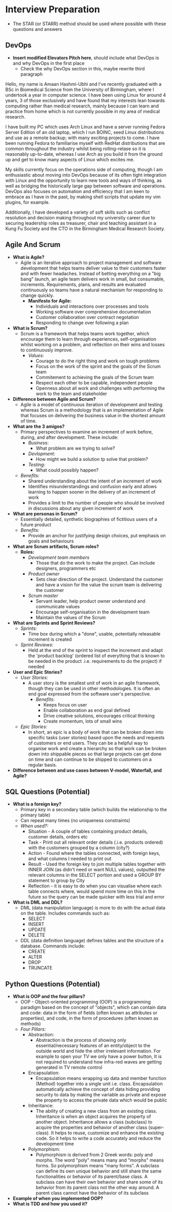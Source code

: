 # Interview Preparation

* The STAR (or STARR) method should be used where possible with these questions and answers

## DevOps

* **Insert modified Elevators Pitch here**, should include what DevOps is and why DevOps in the first place
	* Check the why DevOps section in this, maybe  rewrite third paragraph

Hello, my name is Amaan Hashmi-Ubhi and I've recently graduated with a BSc in Biomedical Science from the University of Birmingham, where I undertook a year in computer science. I have been using Linux for around 4 years, 3 of those exclusively and have found that my interests lean towards computing rather than medical research, mainly because I can learn and practice from home which is not currently possible in my area of medical research.

I have built my PC which uses Arch Linux and have a server running Fedora Server Edition of an old laptop, which I run BOINC, seed Linux distributions and use as a remote backup; with many exciting projects to come. I have been running Fedora to familiarise myself with RedHat distributions that are common throughout the industry whilst being rolling-relase so it is reasonably up-to-date, whereas I use Arch as you build it from the ground up and get to know many aspects of Linux which excites me.

My skills currently focus on the operations side of computing, though I am enthusiastic about moving into DevOps because of its often tight integration with Linux and the opportunity to learn new tools and ways of thinking, as well as bridging the historically large gap between software and operations. DevOps also focuses on automation and efficiency that I am keen to embrace as I have in the past, by making shell scripts that update my vim plugins, for example.

Additionally, I have developed a variety of soft skills such as conflict resolution and decision making throughout my university career due to securing leadership roles as treasurer, chair and teaching assistant in a Kung Fu Society and the CTO in the Birmingham Medical Research Society.

## Agile And Scrum

* **What is Agile?**
	* Agile is an iterative approach to project management and software development that helps teams deliver value to their customers faster and with fewer headaches. Instead of betting everything on a "big bang" launch, an agile team delivers work in small, but consumable, increments. Requirements, plans, and results are evaluated continuously so teams have a natural mechanism for responding to change quickly.
		* **Manifesto for Agile:**
			* Individuals and interactions over processes and tools
			* Working software over comprehensive documentation
			* Customer collaboration over contract negotation
			* Responding to change over following a plan
* **What is Scrum?**
	* Scrum is a framework that helps teams work together, which encourage them to learn through experiences, self-organisation whilst working on a problem, and reflection on their wins and losses to continuously improve.
		* *Values:*
			* Courage to do the right thing and work on tough problems
			* Focus on the work of the sprint and the goals of the Scrum team
			* Commitement to achieving the goals of the Scrum team
			* Respect each other to be capable, independent people
			* Openness about all work and challenges with performing the work to the team and stakeholder
* **Difference between Agile and Scrum?**
	* Agile is a model of continuous iteration of development and testing whereas Scrum is a methodology that is an implementation of Agile that focuses on delivering the business value in the shortest amount of time.
* **What are the 3 amigos?**
	* Primary perspectives to examine an increment of work before, during, and after development. These include:
		* *Business*:
			* What problem are we trying to solve?
		* *Devlopment*:
			* How might we build a solution tp solve that problem?
		* *Testing*:
			* What could possibly happen?
	* *Benefits:*
		* Shared understanding about the intent of an increment of work
		* Identifies misunderstandings and confusion early and allows learning to happen sooner in the delivery of an increment of work
		* Provides a limit to the number of people who should be involved in discussions about any given increment of work
* **What are personas in Scrum?**
	* Essentially detailed, synthetic biographies of fictitious users of a future product
	* *Benefits:*
		* Provide an anchor for justifying design choices, put emphasis on goals and behaviours
* **What are Scrum artifacts, Scrum roles?**
	* **Roles:**
		* *Development team members*
			* Those that do the work to make the project. Can include designers, programmers etc
		* *Product owner*
			* Sets clear direction of the project. Understand the customer and have a vision for the value the scrum team is delivering the customer
		* *Scrum master*
			* Servant leader, help product owner understand and communicate values
			* Encourage self-organisation in the development team
			* Maintain the values of the Scrum
* **What are Sprints and Sprint Reviews?**
	* *Sprints:*
		* Time box during which a "done", usable, potentially releasable increment is created
	* *Sprint Reviews:*
		* Held at the end of the sprint to inspect the increment and adapt the 'product backlog' (ordered list of everything that is known to be needed in the product .i.e. requirements to do the project) if needed
* **User and Epic Stories?**
	* *User Stories:*
		* A user story is the smallest unit of work in an agile framework, though they can be used in other methodologies. It is often an end goal expressed from the software user's perspective.
			* *Benefits:*
				* Keeps focus on user
				* Enable collaboration as end goal defined
				* Drive creative solutions, encourages critical thinking
				* Create momentum, lots of small wins
	* *Epic Stories:*
		* In short, an epic is a body of work that can be broken down into specific tasks (user stories) based upon the needs and requests of customers or end users. They can be a helpful way to organise work and create a hierarchy so that work can be broken down into shippable pieces so that large projects can get done on time and can continue to be shipped to customers on a regular basis.
* **Difference between and use cases between V-model, Waterfall, and Agile?**

## SQL Questions (Potential)

* **What is a foreign key?**
	* Primary key in a secondary table (which builds the relationship to the primary table)
	* Can repeat many times (no uniqueness constraints)
	* *When used?:*
		* Situation - A couple of tables containing product details, customer details, orders etc
		* Task - Print out all relevant order details (.i.e. products ordered) with the customers grouped by a column (city?)
		* Action - Found where the tables connected, with foreign keys, and what columns I needed to print out
		* Result - Used the foreign key to join multiple tables together with INNER JOIN (as didn't need or want NULL values), outputted the relevant columns in the SELECT portion and used a GROUP BY statement to group by City
		* Reflection - it is easy to do when you can visualise where each table connects where, would spend more time on this in the future so the query can be made quicker with less trial and error
* **What is DML and DDL?**
	* DML (data manipulation language) is more to do with the actual data on the table. Includes commands such as:
		* SELECT
		* INSERT
		* UPDATE
		* DELETE
	* DDL (data definition language) defines tables and the structure of a database. Commands include:
		* CREATE
		* ALTER
		* DROP
		* TRUNCATE

## Python Questions (Potential)
* **What is OOP and the four pillars?**
	* OOP - Object-oriented programming (OOP) is a programming paradigm based on the concept of "objects", which can contain data and code: data in the form of fields (often known as attributes or properties), and code, in the form of procedures (often known as methods)
	* *Four Pillars:*
		* Abstraction:
			* Abstraction is the process of showing only essential/necessary features of an entity/object to the outside world and hide the other irrelevant information. For example to open your TV we only have a power button, It is not required to understand how infra-red waves are getting generated in TV remote control
		* Encapsulation:
			* Encapsulation means wrapping up data and member function (Method) together into a single unit i.e. class. Encapsulation automatically achieve the concept of data hiding providing security to data by making the variable as private and expose the property to access the private data which would be public
		* Inheritance:
			* The ability of creating a new class from an existing class. Inheritance is when an object acquires the property of another object. Inheritance allows a class (subclass) to acquire the properties and behavior of another class (super-class). It helps to reuse, customize and enhance the existing code. So it helps to write a code accurately and reduce the development time
		* Polymorphism:
			* Polymorphism is derived from 2 Greek words: poly and morphs. The word "poly" means many and "morphs" means forms. So polymorphism means "many forms". A subclass can define its own unique behavior and still share the same functionalities or behavior of its parent/base class. A subclass can have their own behavior and share some of its behavior from its parent class not the other way around. A parent class cannot have the behavior of its subclass
* **Example of when you implemented OOP?**
* **What is TDD and how you used it?**

